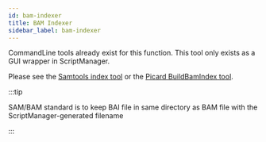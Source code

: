 ```yaml
---
id: bam-indexer
title: BAM Indexer
sidebar_label: bam-indexer
---
```


CommandLine tools already exist for this function. This tool only exists as a GUI wrapper in ScriptManager.

Please see the [Samtools index tool][samtools-index] or the [Picard BuildBamIndex tool][picard-index].

:::tip

SAM/BAM standard is to keep BAI file in same directory as BAM file with the ScriptManager-generated filename

:::

[samtools-index]:http://www.htslib.org/doc/samtools-index.html
[picard-index]:https://broadinstitute.github.io/picard/command-line-overview.html#BuildBamIndex
